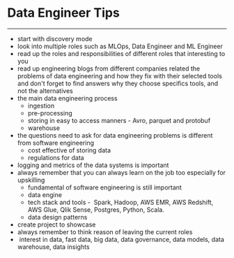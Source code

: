 
# Data Engineer Tips
___
- start with discovery mode
- look into multiple roles such as MLOps, Data Engineer and ML Engineer
- read up the roles and responsibilities of different roles that interesting to you
- read up engineering blogs from different companies related the problems of data engineering and how they fix with their selected tools and don't forget to find answers why they choose specifics tools, and not the alternatives
- the main data engineering process 
	- ingestion 
	- pre-processing
	- storing in easy to access manners - Avro, parquet and protobuf
	- warehouse
- the questions need to ask for data engineering problems is different from software engineering 
	- cost effective of storing data
	- regulations for data
- logging and metrics of the data systems is important
- always remember that you can always learn on the job too especially for upskilling
	- fundamental of software engineering is still important
	- data engine
	- tech stack and tools -  Spark, Hadoop, AWS EMR, AWS Redshift, AWS Glue, Qlik Sense, Postgres, Python, Scala.
	- data design patterns
- create project to showcase
- always remember to think reason of leaving the current roles
-  interest in data, fast data, big data, data governance, data models, data warehouse, data insights

		